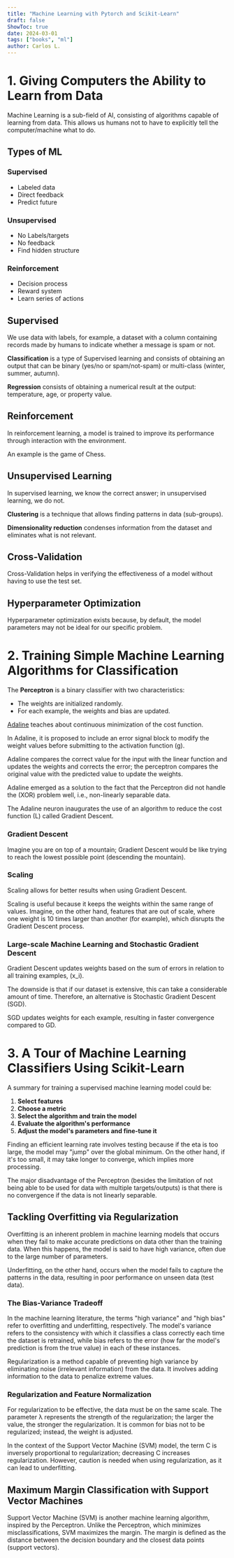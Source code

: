 ```yaml
---
title: "Machine Learning with Pytorch and Scikit-Learn"
draft: false
ShowToc: true
date: 2024-03-01
tags: ["books", "ml"]
author: Carlos L.
---
```


# 1. Giving Computers the Ability to Learn from Data

Machine Learning is a sub-field of AI, consisting of algorithms capable of learning from data. This allows us humans not to have to explicitly tell the computer/machine what to do.

## Types of ML

### Supervised
- Labeled data
- Direct feedback
- Predict future

### Unsupervised
- No Labels/targets
- No feedback
- Find hidden structure

### Reinforcement
- Decision process
- Reward system
- Learn series of actions

## Supervised

We use data with labels, for example, a dataset with a column containing records made by humans to indicate whether a message is spam or not.

**Classification** is a type of Supervised learning and consists of obtaining an output that can be binary (yes/no or spam/not-spam) or multi-class (winter, summer, autumn).

**Regression** consists of obtaining a numerical result at the output: temperature, age, or property value.

## Reinforcement

In reinforcement learning, a model is trained to improve its performance through interaction with the environment.

An example is the game of Chess.

## Unsupervised Learning

In supervised learning, we know the correct answer; in unsupervised learning, we do not.

**Clustering** is a technique that allows finding patterns in data (sub-groups).

**Dimensionality reduction** condenses information from the dataset and eliminates what is not relevant.

## Cross-Validation

Cross-Validation helps in verifying the effectiveness of a model without having to use the test set.

## Hyperparameter Optimization

Hyperparameter optimization exists because, by default, the model parameters may not be ideal for our specific problem.

# 2. Training Simple Machine Learning Algorithms for Classification

The **Perceptron** is a binary classifier with two characteristics:
- The weights are initialized randomly.
- For each example, the weights and bias are updated.

[Adaline](https://medium.com/ensina-ai/rede-neural-perceptron-adaline-8f69dc419d4e) teaches about continuous minimization of the cost function.

In Adaline, it is proposed to include an error signal block to modify the weight values before submitting to the activation function (g).

Adaline compares the correct value for the input with the linear function and updates the weights and corrects the error; the perceptron compares the original value with the predicted value to update the weights.

Adaline emerged as a solution to the fact that the Perceptron did not handle the (XOR) problem well, i.e., non-linearly separable data.

The Adaline neuron inaugurates the use of an algorithm to reduce the cost function (L) called Gradient Descent.

### Gradient Descent

Imagine you are on top of a mountain; Gradient Descent would be like trying to reach the lowest possible point (descending the mountain).

### Scaling

Scaling allows for better results when using Gradient Descent.

Scaling is useful because it keeps the weights within the same range of values. Imagine, on the other hand, features that are out of scale, where one weight is 10 times larger than another (for example), which disrupts the Gradient Descent process.

### Large-scale Machine Learning and Stochastic Gradient Descent

Gradient Descent updates weights based on the sum of errors in relation to all training examples, \(x_i\).

The downside is that if our dataset is extensive, this can take a considerable amount of time. Therefore, an alternative is Stochastic Gradient Descent (SGD).

SGD updates weights for each example, resulting in faster convergence compared to GD.

# 3. A Tour of Machine Learning Classifiers Using Scikit-Learn

A summary for training a supervised machine learning model could be:

1. **Select features**
2. **Choose a metric**
3. **Select the algorithm and train the model**
4. **Evaluate the algorithm's performance**
5. **Adjust the model's parameters and fine-tune it**

Finding an efficient learning rate involves testing because if the eta is too large, the model may "jump" over the global minimum. On the other hand, if it's too small, it may take longer to converge, which implies more processing.

The major disadvantage of the Perceptron (besides the limitation of not being able to be used for data with multiple targets/outputs) is that there is no convergence if the data is not linearly separable.

## Tackling Overfitting via Regularization

Overfitting is an inherent problem in machine learning models that occurs when they fail to make accurate predictions on data other than the training data. When this happens, the model is said to have high variance, often due to the large number of parameters.

Underfitting, on the other hand, occurs when the model fails to capture the patterns in the data, resulting in poor performance on unseen data (test data).

### The Bias-Variance Tradeoff

In the machine learning literature, the terms "high variance" and "high bias" refer to overfitting and underfitting, respectively. The model's variance refers to the consistency with which it classifies a class correctly each time the dataset is retrained, while bias refers to the error (how far the model's prediction is from the true value) in each of these instances.

Regularization is a method capable of preventing high variance by eliminating noise (irrelevant information) from the data. It involves adding information to the data to penalize extreme values.

### Regularization and Feature Normalization

For regularization to be effective, the data must be on the same scale. The parameter λ represents the strength of the regularization; the larger the value, the stronger the regularization. It is common for bias not to be regularized; instead, the weight is adjusted.

In the context of the Support Vector Machine (SVM) model, the term C is inversely proportional to regularization; decreasing C increases regularization. However, caution is needed when using regularization, as it can lead to underfitting.

## Maximum Margin Classification with Support Vector Machines

Support Vector Machine (SVM) is another machine learning algorithm, inspired by the Perceptron. Unlike the Perceptron, which minimizes misclassifications, SVM maximizes the margin. The margin is defined as the distance between the decision boundary and the closest data points (support vectors).
